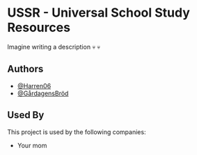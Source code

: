 # USSR - Universal School Study Resources 

Imagine writing a description :skull: :skull:


## Authors

- [@Harren06](https://github.com/Harren06)
- [@GårdagensBröd ](https://github.com/GardagensBrod)

## Used By

This project is used by the following companies:

- Your mom
